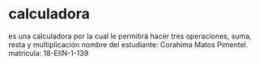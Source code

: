 # calculadora
es una calculadora por la cual le permitirá hacer tres operaciones, suma, resta y multiplicación nombre del estudiante: Corahima Matos Pimentel. matricula: 18-EIIN-1-139  
